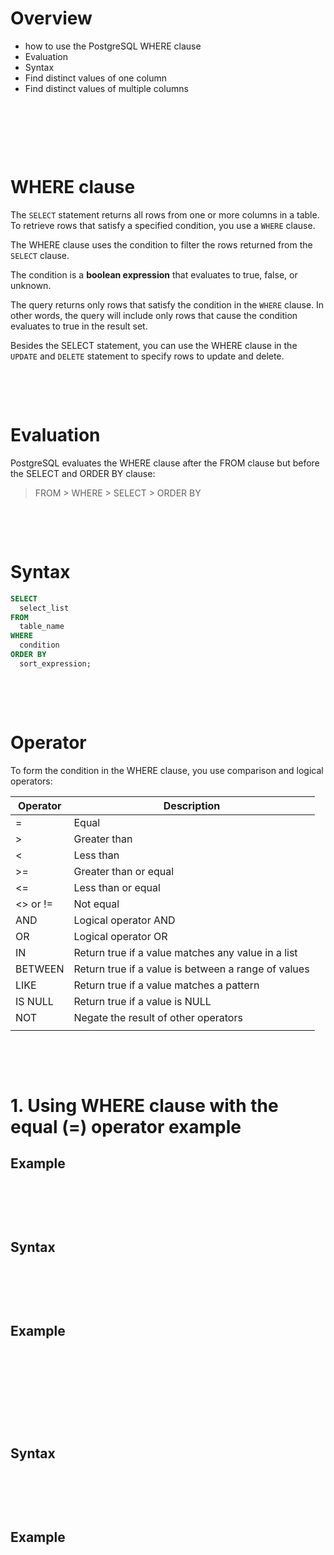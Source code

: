 # Overview

- how to use the PostgreSQL WHERE clause
- Evaluation
- Syntax
- Find distinct values of one column
- Find distinct values of multiple columns

&nbsp;

&nbsp;

&nbsp;

# WHERE clause

The `SELECT` statement returns all rows from one or more columns in a table. To retrieve rows that satisfy a specified condition, you use a `WHERE` clause.

The WHERE clause uses the condition to filter the rows returned from the `SELECT` clause.

The condition is a **boolean expression** that evaluates to true, false, or unknown.

The query returns only rows that satisfy the condition in the `WHERE` clause. In other words, the query will include only rows that cause the condition evaluates to true in the result set.

Besides the SELECT statement, you can use the WHERE clause in the `UPDATE` and `DELETE` statement to specify rows to update and delete.

&nbsp;

&nbsp;

# Evaluation

PostgreSQL evaluates the WHERE clause after the FROM clause but before the SELECT and ORDER BY clause:

> FROM > WHERE > SELECT > ORDER BY

&nbsp;

&nbsp;

# Syntax

```sql
SELECT
  select_list
FROM
  table_name
WHERE
  condition
ORDER BY
  sort_expression;
```

&nbsp;

&nbsp;

# Operator

To form the condition in the WHERE clause, you use comparison and logical operators:

| Operator | Description                                         |
| -------- | --------------------------------------------------- |
| =        | Equal                                               |
| >        | Greater than                                        |
| <        | Less than                                           |
| >=       | Greater than or equal                               |
| <=       | Less than or equal                                  |
| <>        or !=| Not equal                                     |
| AND      | Logical operator AND                                |
| OR       | Logical operator OR                                 |
| IN       | Return true if a value matches any value in a list  |
| BETWEEN  | Return true if a value is between a range of values |
| LIKE     | Return true if a value matches a pattern            |
| IS NULL  | Return true if a value is NULL                      |
| NOT      | Negate the result of other operators                |
|||

&nbsp;

&nbsp;

# 1.  Using WHERE clause with the equal (=) operator example

## Example

```sql

```

&nbsp;

&nbsp;

## Syntax

```sql

```

&nbsp;

&nbsp;

## Example

```sql

```

&nbsp;

&nbsp;

&nbsp;

&nbsp;

## Syntax

```sql

```

&nbsp;

&nbsp;

## Example

```sql

```

&nbsp;

&nbsp;

